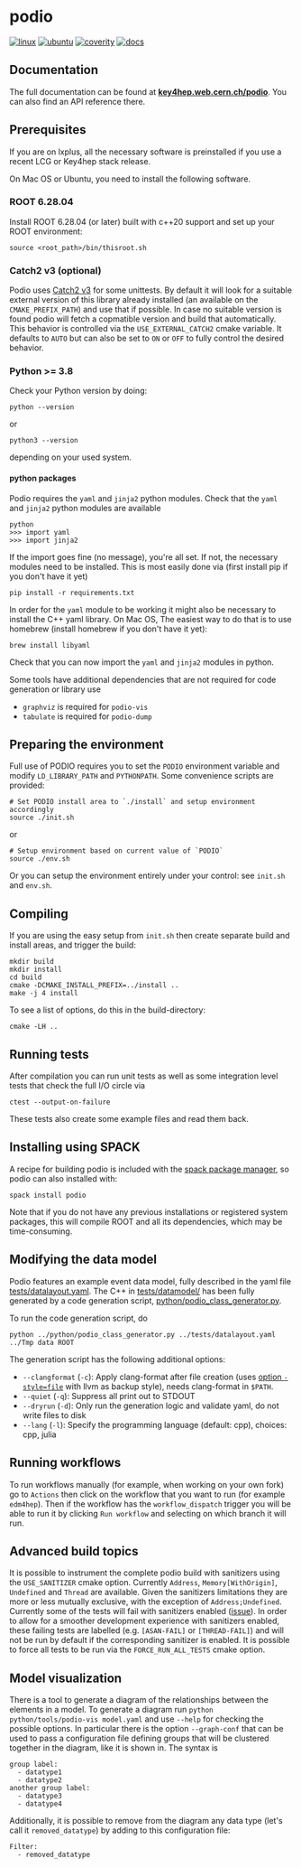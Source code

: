 # podio

[![linux](https://github.com/AIDASoft/podio/actions/workflows/test.yml/badge.svg)](https://github.com/AIDASoft/podio/actions/workflows/test.yml)
[![ubuntu](https://github.com/AIDASoft/podio/actions/workflows/ubuntu.yml/badge.svg)](https://github.com/AIDASoft/podio/actions/workflows/ubuntu.yml)
[![coverity](https://scan.coverity.com/projects/22634/badge.svg)](https://scan.coverity.com/projects/aidasoft-podio)
[![docs](https://img.shields.io/badge/docs-master-blue.svg)](https://key4hep.web.cern.ch/podio/)

## Documentation

The full documentation can be found at
[**key4hep.web.cern.ch/podio**](https://key4hep.web.cern.ch/podio/index.html). You
can also find an API reference there.

## Prerequisites

If you are on lxplus, all the necessary software is preinstalled if you
use a recent LCG or Key4hep stack release.

On Mac OS or Ubuntu, you need to install the following software.

### ROOT 6.28.04

Install ROOT 6.28.04 (or later) built with c++20 support and set up your ROOT environment:

    source <root_path>/bin/thisroot.sh

### Catch2 v3 (optional)

Podio uses [Catch2 v3](https://github.com/catchorg/Catch2/tree/devel) for some
unittests. By default it will look for a suitable external version of this
library already installed (an available on the `CMAKE_PREFIX_PATH`) and use that
if possible. In case no suitable version is found podio will fetch a copmatible
version and build that automatically. This behavior is controlled via the
`USE_EXTERNAL_CATCH2` cmake variable. It defaults to `AUTO` but can also be set
to `ON` or `OFF` to fully control the desired behavior.

### Python >= 3.8

Check your Python version by doing:

    python --version

or

    python3 --version

depending on your used system.

#### python packages

Podio requires the `yaml` and `jinja2` python modules.
Check that the `yaml` and `jinja2` python modules are available

    python
    >>> import yaml
    >>> import jinja2

If the import goes fine (no message), you're all set. If not, the necessary modules need to be installed. This is most easily done via (first install pip if you don't have it yet)

    pip install -r requirements.txt

In order for the `yaml` module to be working it might also be necessary to install the C++ yaml library. On Mac OS, The easiest way to do that is to use homebrew (install homebrew if you don't have it yet):

    brew install libyaml

Check that you can now import the `yaml` and `jinja2` modules in python.

Some tools have additional dependencies that are not required for code generation or library use
- `graphviz` is required for `podio-vis`
- `tabulate` is required for `podio-dump`

## Preparing the environment

Full use of PODIO requires you to set the `PODIO` environment variable
and modify `LD_LIBRARY_PATH` and `PYTHONPATH`. Some convenience scripts
are provided:

    # Set PODIO install area to `./install` and setup environment accordingly
    source ./init.sh

or

    # Setup environment based on current value of `PODIO`
    source ./env.sh

Or you can setup the environment entirely under your control: see `init.sh`
and `env.sh`.

## Compiling

If you are using the easy setup from `init.sh` then create separate build
and install areas, and trigger the build:

    mkdir build
    mkdir install
    cd build
    cmake -DCMAKE_INSTALL_PREFIX=../install ..
    make -j 4 install

To see a list of options, do this in the build-directory:

    cmake -LH ..

## Running tests

After compilation you can run unit tests as well as some integration level tests
that check the full I/O circle via

    ctest --output-on-failure

These tests also create some example files and read them back.

## Installing using SPACK

A recipe for building podio is included with the [spack package manager](https://github.com/spack/spack/blob/develop/var/spack/repos/builtin/packages/podio/package.py), so podio can also installed with:

```
spack install podio
```

Note that if you do not have any previous installations or registered system packages, this will compile ROOT and all its dependencies, which may be time-consuming.

## Modifying the data model

Podio features an example event data model, fully described in the yaml file
[tests/datalayout.yaml](tests/datalayout.yaml).
The C++ in [tests/datamodel/](tests/datamodel/) has been fully generated by a code generation script, [python/podio_class_generator.py](python/podio_class_generator.py).

To run the code generation script, do

    python ../python/podio_class_generator.py ../tests/datalayout.yaml ../Tmp data ROOT

The generation script has the following additional options:

- `--clangformat` (`-c`): Apply clang-format after file creation (uses [option `-style=file`](https://clang.llvm.org/docs/ClangFormatStyleOptions.html) with llvm as backup style), needs clang-format in `$PATH`.
- `--quiet` (`-q`): Suppress all print out to STDOUT
- `--dryrun` (`-d`): Only run the generation logic and validate yaml, do not write files to disk
- `--lang` (`-l`): Specify the programming language (default: cpp), choices: cpp, julia


## Running workflows
To run workflows manually (for example, when working on your own fork) go to
`Actions` then click on the workflow that you want to run (for example
`edm4hep`). Then if the workflow has the `workflow_dispatch` trigger you will be
able to run it by clicking `Run workflow` and selecting on which branch it will
run.

## Advanced build topics

It is possible to instrument the complete podio build with sanitizers using the
`USE_SANITIZER` cmake option. Currently `Address`, `Memory[WithOrigin]`,
`Undefined` and `Thread` are available. Given the sanitizers limitations they
are more or less mutually exclusive, with the exception of `Address;Undefined`.
Currently some of the tests will fail with sanitizers enabled
([issue](https://github.com/AIDASoft/podio/issues/250)). In order to allow for a
smoother development experience with sanitizers enabled, these failing tests are
labelled (e.g. `[ASAN-FAIL]` or `[THREAD-FAIL]`) and will not be run by default
if the corresponding sanitizer is enabled. It is possible to force all tests to
be run via the `FORCE_RUN_ALL_TESTS` cmake option.

## Model visualization

There is a tool to generate a diagram of the relationships between the elements
in a model. To generate a diagram run `python python/tools/podio-vis model.yaml`
and use `--help` for checking the possible options. In particular there is the
option `--graph-conf` that can be used to pass a configuration file defining
groups that will be clustered together in the diagram, like it is shown in. The
syntax is
```
group label:
  - datatype1
  - datatype2
another group label:
  - datatype3
  - datatype4
```

Additionally, it is possible to remove from the diagram any
data type (let's call it `removed_datatype`) by adding to this configuration file:
```
Filter:
  - removed_datatype
```
